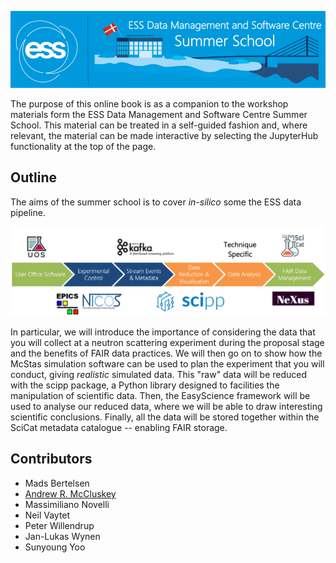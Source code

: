 ![](./images/logo.png)

The purpose of this online book is as a companion to the workshop materials form the ESS Data Management and Software Centre Summer School. 
This material can be treated in a self-guided fashion and, where relevant, the material can be made interactive by selecting the JupyterHub functionality at the top of the page. 

## Outline

The aims of the summer school is to cover *in-silico* some the ESS data pipeline. 

![](./images/pipeline.png)

In particular, we will introduce the importance of considering the data that you will collect at a neutron scattering experiment during the proposal stage and the benefits of FAIR data practices. 
We will then go on to show how the McStas simulation software can be used to plan the experiment that you will conduct, giving *realistic* simulated data. 
This "raw" data will be reduced with the scipp package, a Python library designed to facilities the manipulation of scientific data. 
Then, the EasyScience framework will be used to analyse our reduced data, where we will be able to draw interesting scientific conclusions. 
Finally, all the data will be stored together within the SciCat metadata catalogue -- enabling FAIR storage.

## Contributors

- Mads Bertelsen
- [Andrew R. McCluskey](https://mccluskey.scot)
- Massimiliano Novelli
- Neil Vaytet
- Peter Willendrup
- Jan-Lukas Wynen
- Sunyoung Yoo
